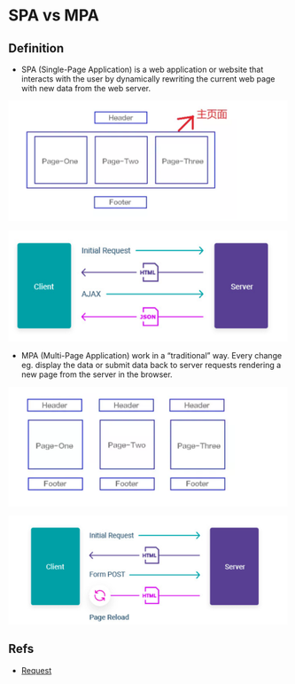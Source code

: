 # SPA vs MPA

## Definition

- SPA (Single-Page Application) is a web application or website that interacts with the user by dynamically rewriting
  the current web page with new data from the web server.

![SPA Layout](./images/spa_layout.png)

![SPA Request](./images/spa_request.png)

- MPA (Multi-Page Application) work in a “traditional” way. Every change eg. display the data or submit data back to
  server requests rendering a new page from the server in the browser.

![MPA Layout](./images/mpa_layout.png)

![MPA Request](./images/mpa_request.png)

## Refs

- [Request](https://lvivity.com/single-page-app-vs-multi-page-app)
